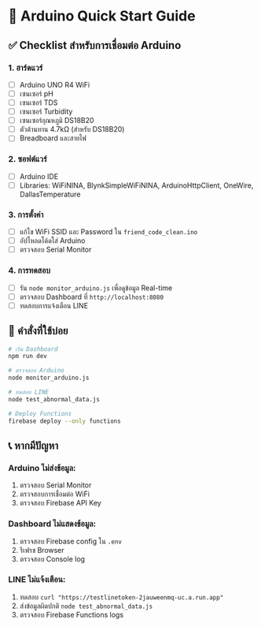 # 🚀 Arduino Quick Start Guide

## ✅ Checklist สำหรับการเชื่อมต่อ Arduino

### 1. **ฮาร์ดแวร์** 
- [ ] Arduino UNO R4 WiFi
- [ ] เซนเซอร์ pH
- [ ] เซนเซอร์ TDS  
- [ ] เซนเซอร์ Turbidity
- [ ] เซนเซอร์อุณหภูมิ DS18B20
- [ ] ตัวต้านทาน 4.7kΩ (สำหรับ DS18B20)
- [ ] Breadboard และสายไฟ

### 2. **ซอฟต์แวร์**
- [ ] Arduino IDE
- [ ] Libraries: WiFiNINA, BlynkSimpleWiFiNINA, ArduinoHttpClient, OneWire, DallasTemperature

### 3. **การตั้งค่า**
- [ ] แก้ไข WiFi SSID และ Password ใน `friend_code_clean.ino`
- [ ] อัปโหลดโค้ดใส่ Arduino
- [ ] ตรวจสอบ Serial Monitor

### 4. **การทดสอบ**
- [ ] รัน `node monitor_arduino.js` เพื่อดูข้อมูล Real-time
- [ ] ตรวจสอบ Dashboard ที่ `http://localhost:8080`
- [ ] ทดสอบการแจ้งเตือน LINE

## 🔧 คำสั่งที่ใช้บ่อย

```bash
# เริ่ม Dashboard
npm run dev

# ตรวจสอบ Arduino
node monitor_arduino.js

# ทดสอบ LINE
node test_abnormal_data.js

# Deploy Functions
firebase deploy --only functions
```

## 📞 หากมีปัญหา

### Arduino ไม่ส่งข้อมูล:
1. ตรวจสอบ Serial Monitor
2. ตรวจสอบการเชื่อมต่อ WiFi
3. ตรวจสอบ Firebase API Key

### Dashboard ไม่แสดงข้อมูล:
1. ตรวจสอบ Firebase config ใน `.env`
2. รีเฟรช Browser
3. ตรวจสอบ Console log

### LINE ไม่แจ้งเตือน:
1. ทดสอบ `curl "https://testlinetoken-2jauweenmq-uc.a.run.app"`
2. ส่งข้อมูลผิดปกติ `node test_abnormal_data.js`
3. ตรวจสอบ Firebase Functions logs

